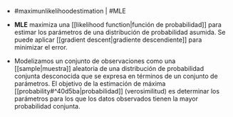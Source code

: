 - #maximunlikelihoodestimation | #MLE

- **MLE** maximiza una [[likelihood function|función de probabilidad]] para estimar los parámetros de una distribución de probabilidad asumida. Se puede aplicar [[gradient descent|gradiente descendiente]] para minimizar el error.
- Modelizamos un conjunto de observaciones como una [[sample|muestra]] aleatoria de una distribución de probabilidad conjunta desconocida que se expresa en términos de un conjunto de parámetros. El objetivo de la estimación de máxima [[probability#^40d5ba|probabilidad]] (verosimilitud) es determinar los parámetros para los que los datos observados tienen la mayor probabilidad conjunta. 
